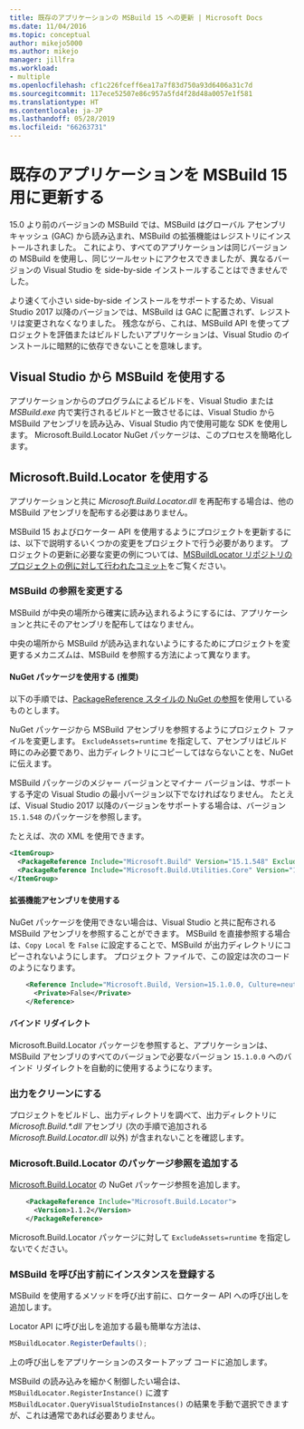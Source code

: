 ```yaml
---
title: 既存のアプリケーションの MSBuild 15 への更新 | Microsoft Docs
ms.date: 11/04/2016
ms.topic: conceptual
author: mikejo5000
ms.author: mikejo
manager: jillfra
ms.workload:
- multiple
ms.openlocfilehash: cf1c226fceff6ea17a7f83d750a93d6406a31c7d
ms.sourcegitcommit: 117ece52507e86c957a5fd4f28d48a0057e1f581
ms.translationtype: HT
ms.contentlocale: ja-JP
ms.lasthandoff: 05/28/2019
ms.locfileid: "66263731"
---
```

# <a name="update-an-existing-application-for-msbuild-15"></a>既存のアプリケーションを MSBuild 15 用に更新する

15.0 より前のバージョンの MSBuild では、MSBuild はグローバル アセンブリ キャッシュ (GAC) から読み込まれ、MSBuild の拡張機能はレジストリにインストールされました。 これにより、すべてのアプリケーションは同じバージョンの MSBuild を使用し、同じツールセットにアクセスできましたが、異なるバージョンの Visual Studio を side-by-side インストールすることはできませんでした。

より速くて小さい side-by-side インストールをサポートするため、Visual Studio 2017 以降のバージョンでは、MSBuild は GAC に配置されず、レジストリは変更されなくなりました。 残念ながら、これは、MSBuild API を使ってプロジェクトを評価またはビルドしたいアプリケーションは、Visual Studio のインストールに暗黙的に依存できないことを意味します。

## <a name="use-msbuild-from-visual-studio"></a>Visual Studio から MSBuild を使用する

アプリケーションからのプログラムによるビルドを、Visual Studio または *MSBuild.exe* 内で実行されるビルドと一致させるには、Visual Studio から MSBuild アセンブリを読み込み、Visual Studio 内で使用可能な SDK を使用します。 Microsoft.Build.Locator NuGet パッケージは、このプロセスを簡略化します。

## <a name="use-microsoftbuildlocator"></a>Microsoft.Build.Locator を使用する

アプリケーションと共に *Microsoft.Build.Locator.dll* を再配布する場合は、他の MSBuild アセンブリを配布する必要はありません。

MSBuild 15 およびロケーター API を使用するようにプロジェクトを更新するには、以下で説明するいくつかの変更をプロジェクトで行う必要があります。 プロジェクトの更新に必要な変更の例については、[MSBuildLocator リポジトリのプロジェクトの例に対して行われたコミット](https://github.com/Microsoft/MSBuildLocator/commits/example-updating-to-msbuild-15)をご覧ください。

### <a name="change-msbuild-references"></a>MSBuild の参照を変更する

MSBuild が中央の場所から確実に読み込まれるようにするには、アプリケーションと共にそのアセンブリを配布してはなりません。

中央の場所から MSBuild が読み込まれないようにするためにプロジェクトを変更するメカニズムは、MSBuild を参照する方法によって異なります。

#### <a name="use-nuget-packages-preferred"></a>NuGet パッケージを使用する (推奨)

以下の手順では、[PackageReference スタイルの NuGet の参照](https://docs.microsoft.com/nuget/consume-packages/package-references-in-project-files)を使用しているものとします。

NuGet パッケージから MSBuild アセンブリを参照するようにプロジェクト ファイルを変更します。 `ExcludeAssets=runtime` を指定して、アセンブリはビルド時にのみ必要であり、出力ディレクトリにコピーしてはならないことを、NuGet に伝えます。

MSBuild パッケージのメジャー バージョンとマイナー バージョンは、サポートする予定の Visual Studio の最小バージョン以下でなければなりません。 たとえば、Visual Studio 2017 以降のバージョンをサポートする場合は、バージョン `15.1.548` のパッケージを参照します。

たとえば、次の XML を使用できます。

```xml
<ItemGroup>
  <PackageReference Include="Microsoft.Build" Version="15.1.548" ExcludeAssets="runtime" />
  <PackageReference Include="Microsoft.Build.Utilities.Core" Version="15.1.548" ExcludeAssets="runtime" />
</ItemGroup>
```

#### <a name="use-extension-assemblies"></a>拡張機能アセンブリを使用する

NuGet パッケージを使用できない場合は、Visual Studio と共に配布される MSBuild アセンブリを参照することができます。 MSBuild を直接参照する場合は、`Copy Local` を `False` に設定することで、MSBuild が出力ディレクトリにコピーされないようにします。 プロジェクト ファイルで、この設定は次のコードのようになります。

```xml
    <Reference Include="Microsoft.Build, Version=15.1.0.0, Culture=neutral, PublicKeyToken=b03f5f7f11d50a3a, processorArchitecture=MSIL">
      <Private>False</Private>
    </Reference>
```

#### <a name="binding-redirects"></a>バインド リダイレクト

Microsoft.Build.Locator パッケージを参照すると、アプリケーションは、MSBuild アセンブリのすべてのバージョンで必要なバージョン `15.1.0.0` へのバインド リダイレクトを自動的に使用するようになります。

### <a name="ensure-output-is-clean"></a>出力をクリーンにする

プロジェクトをビルドし、出力ディレクトリを調べて、出力ディレクトリに *Microsoft.Build.\*.dll* アセンブリ (次の手順で追加される *Microsoft.Build.Locator.dll* 以外) が含まれないことを確認します。

### <a name="add-package-reference-for-microsoftbuildlocator"></a>Microsoft.Build.Locator のパッケージ参照を追加する

[Microsoft.Build.Locator](https://www.nuget.org/packages/Microsoft.Build.Locator/) の NuGet パッケージ参照を追加します。

```xml
    <PackageReference Include="Microsoft.Build.Locator">
      <Version>1.1.2</Version>
    </PackageReference>
```

Microsoft.Build.Locator パッケージに対して `ExcludeAssets=runtime` を指定しないでください。

### <a name="register-instance-before-calling-msbuild"></a>MSBuild を呼び出す前にインスタンスを登録する

MSBuild を使用するメソッドを呼び出す前に、ロケーター API への呼び出しを追加します。

Locator API に呼び出しを追加する最も簡単な方法は、

```csharp
MSBuildLocator.RegisterDefaults();
```

上の呼び出しをアプリケーションのスタートアップ コードに追加します。

MSBuild の読み込みを細かく制御したい場合は、`MSBuildLocator.RegisterInstance()` に渡す `MSBuildLocator.QueryVisualStudioInstances()` の結果を手動で選択できますが、これは通常であれば必要ありません。
